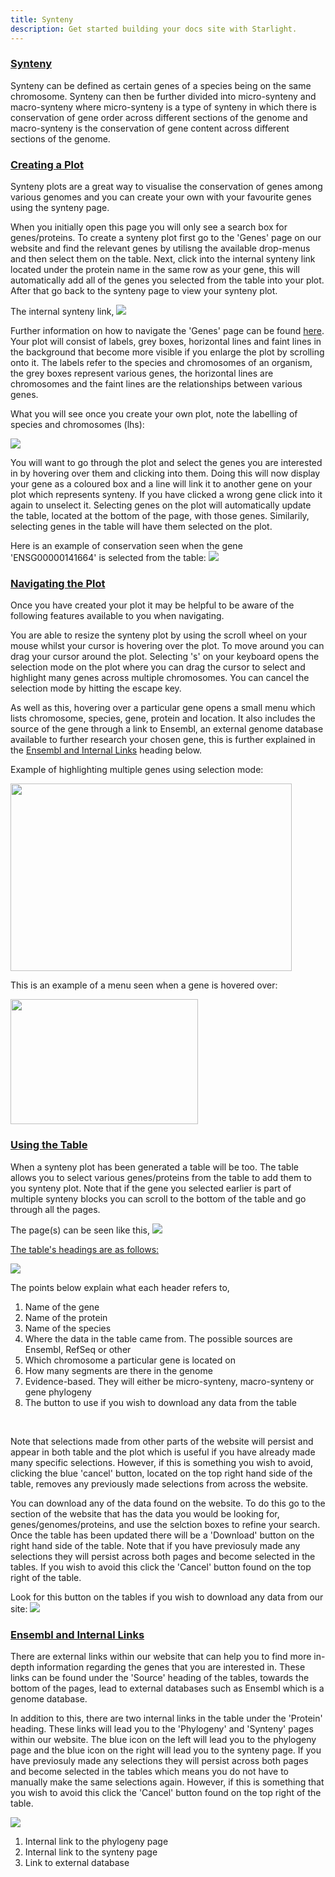 ```yaml
---
title: Synteny 
description: Get started building your docs site with Starlight.
---
```


### <u>Synteny </u>
Synteny can be defined as certain genes of a species being on the same chromosome. Synteny can then be further divided into micro-synteny and macro-synteny where micro-synteny is a type of synteny in which there is conservation of gene order across different sections of the genome and macro-synteny is the conservation of gene content across different sections of the genome.

### <u> Creating a Plot </u>

Synteny plots are a great way to visualise the conservation of genes among various genomes and you can create your own with your favourite genes using the synteny page.

When you initially open this page you will only see a search box for genes/proteins. To create a synteny plot first go to the 'Genes' page on our website and find the relevant genes by utilisng the available drop-menus and then select them on the table. Next, click into the internal synteny link located under the protein name in the same row as your gene, this will automatically add all of the genes you selected from the table into your plot. After that go back to the synteny page to view your synteny plot. 

The internal synteny link,
<img src="/src/assets/synteny.jpg">

Further information on how to navigate the 'Genes' page can be found [here](http://localhost:3000/guides/cgene-guide/#-using-the-table). Your plot will consist of labels, grey boxes, horizontal lines and faint lines in the background that become more visible if you enlarge the plot by scrolling onto it. The labels refer to the species and chromosomes of an organism, the grey boxes represent various genes, the horizontal lines are chromosomes and the faint lines are the relationships between various genes.

What you will see once you create your own plot, note the labelling of species and chromosomes (lhs):

<img src="/src/assets/synteny_main.jpg">


You will want to go through the plot and select the genes you are interested in by hovering over them and clicking into them. Doing this will now display your gene as a coloured box and a line will link it to another gene on your plot which represents synteny. If you have clicked a wrong gene click into it again to unselect it. Selecting genes on the plot will automatically update the table, located at the bottom of the page, with those genes. Similarily, selecting genes in the table will have them selected on the plot.

Here is an example of conservation seen when the gene 'ENSG00000141664' is selected from the table:
<img src="/src/assets/synteny_conservation.jpg">

### <u> Navigating the Plot </u>

Once you have created your plot it may be helpful to be aware of the following features available to you when navigating.

You are able to resize the synteny plot by using the scroll wheel on your mouse whilst your cursor is hovering over the plot. To move around you can drag your cursor around the plot. Selecting 's' on your keyboard opens the selection mode on the plot where you can drag the cursor to select and highlight many genes across multiple chromosomes. You can cancel the selection mode by hitting the escape key. 


As well as this, hovering over a particular gene opens a small menu which lists chromosome, species, gene, protein and location. It also includes the source of the gene through a link to Ensembl, an external genome database available to further research your chosen gene, this is further explained in the [Ensembl and Internal Links](http://localhost:3000/guides/hsynteny/#-ensembl-and-internal-links) heading below.

Example of highlighting multiple genes using selection mode:

<img src="/src/assets/synteny_selection.png"
width="450"
height="300" />

This is an example of a menu seen when a gene is hovered over:

<img src="/src/assets/synteny_menu.jpg"
width="300"
height="200" />

### <u> Using the Table </u> 

When a synteny plot has been generated a table will be too. The table allows you to select various genes/proteins from the table to add them to you synteny plot. Note that if the gene you selected earlier is part of multiple synteny blocks you can scroll to the bottom of the table and go through all the pages.

The page(s) can be seen like this,
<img src="/src/assets/synteny_pages.jpg">

<u>The table's headings are as follows:</u>

<img src="/src/assets/synteny_table.jpg">


The points below explain what each header refers to, 

<ol>
<li> Name of the gene
<li> Name of the protein
<li> Name of the species
<li> Where the data in the table came from. The possible sources are Ensembl, RefSeq or other
<li> Which chromosome a particular gene is located on 
<li> How many segments are there in the genome 
<li> Evidence-based. They will either be micro-synteny, macro-synteny or gene phylogeny
<li> The button to use if you wish to download any data from the table
</ol>
<br>

Note that selections made from other parts of the website will persist and appear in both table and the plot which is useful if you have already made many specific selections. However, if this is something you wish to avoid, clicking the blue 'cancel' button, located on the top right hand side of the table, removes any previously made selections from across the website.

You can download any of the data found on the website. To do this go to the section of the website that has the data you would be looking for, genes/genomes/proteins, and use the selction boxes to refine your search. Once the table has been updated there will be a 'Download' button on the right hand side of the table. Note that if you have previosuly made any selections they will persist across both pages and become selected in the tables. If you wish to avoid this click the 'Cancel' button found on the top right of the table.

Look for this button on the tables if you wish to download any data from our site:
<img src="/src/assets/download.jpg">

### <u> Ensembl and Internal Links </u>

There are external links within our website that can help you to find more in-depth information regarding the genes that you are interested in. These links can be found under the 'Source' heading of the tables, towards the bottom of the pages, lead to external databases such as Ensembl which is a genome database.

In addition to this, there are two internal links in the table under the 'Protein' heading. These links will lead you to the 'Phylogeny' and 'Synteny' pages within our website. The blue icon on the left will lead you to the phylogeny page and the blue icon on the right will lead you to the synteny page. If you have previosuly made any selections they will persist across both pages and become selected in the tables which means you do not have to manually make the same selections again. However, if this is something that you wish to avoid this click the 'Cancel' button found on the top right of the table.

<img src="/src/assets/synteny_table2.jpg">

<ol>
<li>Internal link to the phylogeny page</li>
<li> Internal link to the synteny page</li>
<li>Link to external database </li>
</ol>



